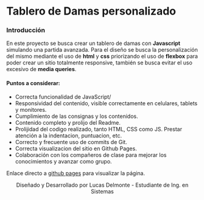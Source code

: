 # Tablero de Damas personalizado
### **Introducción**

En este proyecto se busca crear un tablero de damas con **Javascript** simulando una partida avanzada. Para el diseño se busca la personalización del mismo mediante el uso de **html** y **css** priorizando el uso de **flexbox**
para poder crear un sitio totalmente responsive, también se busca evitar el uso excesivo de **media queries**.

#### Puntos a considerar:

* Correcta funcionalidad de JavaScript/
* Responsividad del contenido, visible correctamente en celulares, tablets y monitores.
* Cumplimiento de las consignas y los contenidos.
* Contenido completo y prolijo del Readme.
* Prolijidad del codigo realizado, tanto HTML, CSS como JS. Prestar atención a la indentacion, puntuacion, etc.
* Correcto y frecuente uso de commits de Git.
* Correcta visualizacion del sitio en Github Pages.
* Colaboración con los compañeros de clase para mejorar los conocimientos y avanzar como grupo.

Enlace directo a [github pages](https://lucasdelmonte.github.io/tablero_damas_personal/) para visualizar la página.

<p align="center">Diseñado y Desarrollado por Lucas Delmonte - Estudiante de Ing. en Sistemas</p>

